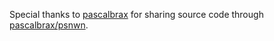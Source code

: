 Special thanks to [pascalbrax](https://github.com/pascalbrax) for sharing source code through [pascalbrax/psnwn](https://github.com/pascalbrax/psnwn).